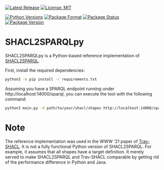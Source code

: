[![Latest Release](http://img.shields.io/github/release/SDM-TIB/SHACL2SPARQLpy.svg?logo=github)](https://github.com/SDM-TIB/SHACL2SPARQLpy/releases)
[![License: MIT](https://img.shields.io/badge/License-MIT-yellow.svg)](LICENSE)

[![Python Versions](https://img.shields.io/pypi/pyversions/SHACL2SPARQLpy)](https://pypi.org/project/SHACL2SPARQLpy)
[![Package Format](https://img.shields.io/pypi/format/SHACL2SPARQLpy)](https://pypi.org/project/SHACL2SPARQLpy)
[![Package Status](https://img.shields.io/pypi/status/SHACL2SPARQLpy)](https://pypi.org/project/SHACL2SPARQLpy)
[![Package Version](https://img.shields.io/pypi/v/SHACL2SPARQLpy)](https://pypi.org/project/SHACL2SPARQLpy)

# SHACL2SPARQLpy

SHACL2SPARQLpy is a Python-based reference implementation of [SHACL2SPARQL](https://github.com/rdfshapes/shacl-sparql).

First, install the required dependencies:
```bash
python3 -m pip install -r requirements.txt
```

Assuming you have a SPARQL endpoint running under http://localhost:14000/sparql, you can execute the tool with the following command:
```bash
python3 main.py -d path/to/your/shacl/shapes http://localhost:14000/sparql /path/where/to/store/output
```

# Note
The reference implementation was used in the WWW '21 paper of [Trav-SHACL](https://github.com/SDM-TIB/Trav-SHACL).
It is not a fully functional Python version of SHACL2SPARQL. For example, it assumes that all shapes have a target definition.
It merely served to make SHACL2SPARQL and Trav-SHACL comparable by getting rid of the performance difference in Python and Java.